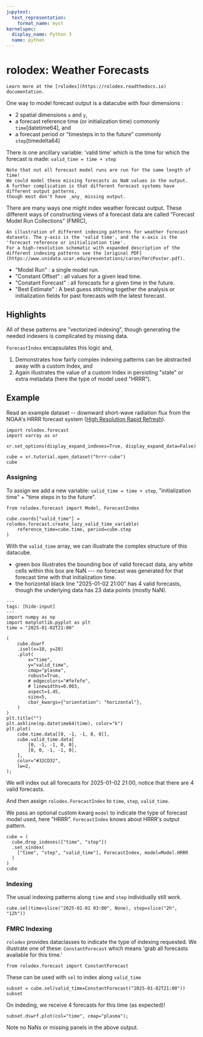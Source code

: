 ```yaml
---
jupytext:
  text_representation:
    format_name: myst
kernelspec:
  display_name: Python 3
  name: python
---
```


# rolodex: Weather Forecasts

```{seealso}
Learn more at the [rolodex](https://rolodex.readthedocs.io) documentation.
```

One way to model forecast output is a datacube with four dimensions :

- 2 spatial dimensions `x` and `y`,
- a forecast reference time (or initialization time) commonly `time`[datetime64], and
- a forecast period or "timesteps in to the future" commonly `step`[timedelta64]

There is one ancillary variable: 'valid time' which is the time for which the forecast is made: `valid_time = time + step`

```{note}
Note that not all forecast model runs are run for the same length of time!
We could model these missing forecasts as NaN values in the output.
A further complication is that different forecast systems have different output patterns,
though most don't have _any_ missing output.
```

There are many ways one might index weather forecast output.
These different ways of constructing views of a forecast data are called "Forecast Model Run Collections" (FMRC),

```{figure} fmrc.png
An illustration of different indexing patterns for weather forecast datasets. The y-axis is the 'valid time', and the x-axis is the 'forecast reference or initialization time'.
For a high-resolution schematic with expanded description of the different indexing patterns see the [original PDF](https://www.unidata.ucar.edu/presentations/caron/FmrcPoster.pdf).
```

- "Model Run" : a single model run.
- "Constant Offset" : all values for a given lead time.
- "Constant Forecast" : all forecasts for a given time in the future.
- "Best Estimate" : A best guess stitching together the analysis or initialization fields for past forecasts with the latest forecast.

## Highlights

All of these patterns are "vectorized indexing", though generating the needed indexers is complicated by missing data.

`ForecastIndex` encapsulates this logic and,

1. Demonstrates how fairly complex indexing patterns can be abstracted away with a custom Index, and
1. Again illustrates the value of a custom Index in persisting "state" or extra metadata (here the type of model used "HRRR").

## Example

Read an example dataset -- downward short-wave radiation flux from the NOAA's HRRR forecast system ([High Resolution Rapid Refresh](https://rapidrefresh.noaa.gov/hrrr/)).

```{code-cell}
import rolodex.forecast
import xarray as xr

xr.set_options(display_expand_indexes=True, display_expand_data=False)

cube = xr.tutorial.open_dataset("hrrr-cube")
cube
```

### Assigning

To assign we add a new variable: `valid_time = time + step`, "initialization time" + "time steps in to the future".

```{code-cell}
from rolodex.forecast import Model, ForecastIndex

cube.coords["valid_time"] = rolodex.forecast.create_lazy_valid_time_variable(
    reference_time=cube.time, period=cube.step
)
```

With the `valid_time` array, we can illustrate the complex structure of this datacube.

- green box illustrates the bounding box of valid forecast data, any white cells within this box are NaN --- no forecast was generated for that forecast time with that initialization time.
- the horizontal black line "2025-01-02 21:00" has 4 valid forecasts, though the underlying data has 23 data points (mostly NaN).

```{code-cell}
---
tags: [hide-input]
---
import numpy as np
import matplotlib.pyplot as plt
time = "2025-01-02T21:00"

(
    cube.dswrf
    .isel(x=10, y=20)
    .plot(
        x="time",
        y="valid_time",
        cmap="plasma",
        robust=True,
        # edgecolors="#fefefe",
        # linewidths=0.003,
        aspect=1.45,
        size=5,
        cbar_kwargs={"orientation": "horizontal"},
    )
)
plt.title("")
plt.axhline(np.datetime64(time), color="k")
plt.plot(
    cube.time.data[[0, -1, -1, 0, 0]],
    cube.valid_time.data[
        [0, -1, -1, 0, 0],
        [0, 0, -1, -1, 0],
    ],
    color="#32CD32",
    lw=2,
);
```

We will index out all forecasts for 2025-01-02 21:00, notice that there are 4 valid forecasts.

And then assign `rolodex.ForecastIndex` to `time`, `step`, `valid_time`.

We pass an optional custom kwarg `model` to indicate the type of forecast model used, here "HRRR". `ForecastIndex` knows about HRRR's output pattern.

```{code-cell}
cube = (
  cube.drop_indexes(["time", "step"])
  .set_xindex(
    ["time", "step", "valid_time"], ForecastIndex, model=Model.HRRR
  )
)
cube
```

### Indexing

The usual indexing patterns along `time` and `step` individually still work.

```{code-cell}
cube.sel(time=slice("2025-01-01 03:00", None), step=slice("2h", "12h"))
```

### FMRC Indexing

`rolodex` provides dataclasses to indicate the type of indexing requested. We illustrate one of these: `ConstantForecast` which means
'grab all forecasts available for this time.'

```{code-cell}
from rolodex.forecast import ConstantForecast
```

These can be used with `sel` to index along `valid_time`

```{code-cell}
subset = cube.sel(valid_time=ConstantForecast("2025-01-02T21:00"))
subset
```

On indeding, we receive 4 forecasts for this time (as expected)!

```{code-cell}
subset.dswrf.plot(col="time", cmap="plasma");
```

Note no NaNs or missing panels in the above output.
